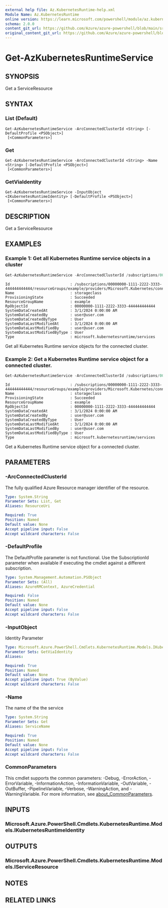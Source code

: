 ```yaml
---
external help file: Az.KubernetesRuntime-help.xml
Module Name: Az.KubernetesRuntime
online version: https://learn.microsoft.com/powershell/module/az.kubernetesruntime/get-azkubernetesruntimeservice
schema: 2.0.0
content_git_url: https://github.com/Azure/azure-powershell/blob/main/src/KubernetesRuntime/KubernetesRuntime/help/Get-AzKubernetesRuntimeService.md
original_content_git_url: https://github.com/Azure/azure-powershell/blob/main/src/KubernetesRuntime/KubernetesRuntime/help/Get-AzKubernetesRuntimeService.md
---
```


# Get-AzKubernetesRuntimeService

## SYNOPSIS
Get a ServiceResource

## SYNTAX

### List (Default)
```
Get-AzKubernetesRuntimeService -ArcConnectedClusterId <String> [-DefaultProfile <PSObject>]
 [<CommonParameters>]
```

### Get
```
Get-AzKubernetesRuntimeService -ArcConnectedClusterId <String> -Name <String> [-DefaultProfile <PSObject>]
 [<CommonParameters>]
```

### GetViaIdentity
```
Get-AzKubernetesRuntimeService -InputObject <IKubernetesRuntimeIdentity> [-DefaultProfile <PSObject>]
 [<CommonParameters>]
```

## DESCRIPTION
Get a ServiceResource

## EXAMPLES

### Example 1: Get all Kubernetes Runtime service objects in a cluster
```powershell
Get-AzKubernetesRuntimeService -ArcConnectedClusterId /subscriptions/00000000-1111-2222-3333-444444444444/resourceGroups/example/providers/Microsoft.Kubernetes/connectedClusters/cluster1
```

```output
Id                           : /subscriptions/00000000-1111-2222-3333-444444444444/resourceGroups/example/providers/Microsoft.Kubernetes/connectedClusters/cluster1/providers/Microsoft.KubernetesRuntime/services/storageclass
Name                         : storageclass
ProvisioningState            : Succeeded
ResourceGroupName            : example
RpObjectId                   : 00000000-1111-2222-3333-444444444444
SystemDataCreatedAt          : 3/1/2024 0:00:00 AM
SystemDataCreatedBy          : user@user.com
SystemDataCreatedByType      : User
SystemDataLastModifiedAt     : 3/1/2024 0:00:00 AM
SystemDataLastModifiedBy     : user@user.com
SystemDataLastModifiedByType : User
Type                         : microsoft.kubernetesruntime/services
```

Get all Kubernetes Runtime service objects for the connected cluster.

### Example 2: Get a Kubernetes Runtime service object for a connected cluster.
```powershell
Get-AzKubernetesRuntimeService -ArcConnectedClusterId /subscriptions/00000000-1111-2222-3333-444444444444/resourceGroups/example/providers/Microsoft.Kubernetes/connectedClusters/cluster1 -Name storageclass
```

```output
Id                           : /subscriptions/00000000-1111-2222-3333-444444444444/resourceGroups/example/providers/Microsoft.Kubernetes/connectedClusters/cluster1/providers/Microsoft.KubernetesRuntime/services/storageclass
Name                         : storageclass
ProvisioningState            : Succeeded
ResourceGroupName            : example
RpObjectId                   : 00000000-1111-2222-3333-444444444444
SystemDataCreatedAt          : 3/1/2024 0:00:00 AM
SystemDataCreatedBy          : user@user.com
SystemDataCreatedByType      : User
SystemDataLastModifiedAt     : 3/1/2024 0:00:00 AM
SystemDataLastModifiedBy     : user@user.com
SystemDataLastModifiedByType : User
Type                         : microsoft.kubernetesruntime/services
```

Get a Kubernetes Runtime service object for a connected cluster.

## PARAMETERS

### -ArcConnectedClusterId
The fully qualified Azure Resource manager identifier of the resource.

```yaml
Type: System.String
Parameter Sets: List, Get
Aliases: ResourceUri

Required: True
Position: Named
Default value: None
Accept pipeline input: False
Accept wildcard characters: False
```

### -DefaultProfile
The DefaultProfile parameter is not functional.
Use the SubscriptionId parameter when available if executing the cmdlet against a different subscription.

```yaml
Type: System.Management.Automation.PSObject
Parameter Sets: (All)
Aliases: AzureRMContext, AzureCredential

Required: False
Position: Named
Default value: None
Accept pipeline input: False
Accept wildcard characters: False
```

### -InputObject
Identity Parameter

```yaml
Type: Microsoft.Azure.PowerShell.Cmdlets.KubernetesRuntime.Models.IKubernetesRuntimeIdentity
Parameter Sets: GetViaIdentity
Aliases:

Required: True
Position: Named
Default value: None
Accept pipeline input: True (ByValue)
Accept wildcard characters: False
```

### -Name
The name of the the service

```yaml
Type: System.String
Parameter Sets: Get
Aliases: ServiceName

Required: True
Position: Named
Default value: None
Accept pipeline input: False
Accept wildcard characters: False
```

### CommonParameters
This cmdlet supports the common parameters: -Debug, -ErrorAction, -ErrorVariable, -InformationAction, -InformationVariable, -OutVariable, -OutBuffer, -PipelineVariable, -Verbose, -WarningAction, and -WarningVariable. For more information, see [about_CommonParameters](http://go.microsoft.com/fwlink/?LinkID=113216).

## INPUTS

### Microsoft.Azure.PowerShell.Cmdlets.KubernetesRuntime.Models.IKubernetesRuntimeIdentity

## OUTPUTS

### Microsoft.Azure.PowerShell.Cmdlets.KubernetesRuntime.Models.IServiceResource

## NOTES

## RELATED LINKS
